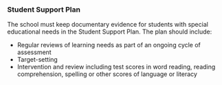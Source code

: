 ###  Student Support Plan

The school must keep documentary evidence for students with special
educational needs in the Student Support Plan. The plan should include:

  * Regular reviews of learning needs as part of an ongoing cycle of assessment 
  * Target-setting 
  * Intervention and review including test scores in word reading, reading comprehension, spelling or other scores of language or literacy 
